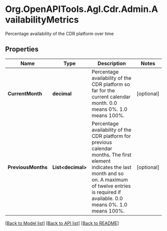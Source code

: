 # Org.OpenAPITools.Agl.Cdr.Admin.AvailabilityMetrics
Percentage availability of the CDR platform over time

## Properties

Name | Type | Description | Notes
------------ | ------------- | ------------- | -------------
**CurrentMonth** | **decimal** | Percentage availability of the CDR platform so far for the current calendar month. 0.0 means 0%. 1.0 means 100%. | [optional] 
**PreviousMonths** | **List&lt;decimal&gt;** | Percentage availability of the CDR platform for previous calendar months. The first element indicates the last month and so on. A maximum of twelve entries is required if available. 0.0 means 0%. 1.0 means 100%. | [optional] 

[[Back to Model list]](../README.md#documentation-for-models) [[Back to API list]](../README.md#documentation-for-api-endpoints) [[Back to README]](../README.md)

